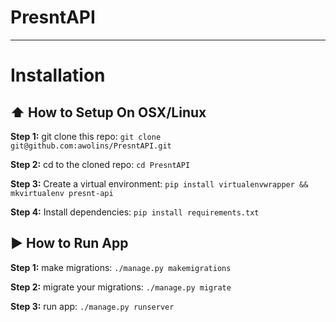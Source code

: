 # PresntAPI
---
# Installation

## :arrow_up: How to Setup On OSX/Linux

**Step 1:** git clone this repo: `git clone git@github.com:awolins/PresntAPI.git`

**Step 2:** cd to the cloned repo: `cd PresntAPI`

**Step 3:** Create a virtual environment: `pip install virtualenvwrapper && mkvirtualenv presnt-api`

**Step 4:** Install dependencies: `pip install requirements.txt`


## :arrow_forward: How to Run App

**Step 1:** make migrations: `./manage.py makemigrations`

**Step 2:** migrate your migrations: `./manage.py migrate`

**Step 3:** run app: `./manage.py runserver`


